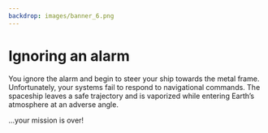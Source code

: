```yaml
---
backdrop: images/banner_6.png
---
```

# Ignoring an alarm

You ignore the alarm and begin to steer your ship towards the metal frame. Unfortunately, your systems fail to respond to navigational commands. The spaceship leaves a safe trajectory and is vaporized while entering Earth’s atmosphere at an adverse angle.  

...your mission is over!

<Page url="/rocket/es/1" instructions="" action="Return to the start" condition="none" />